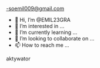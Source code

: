 -soemil009@gmail.com

- 👋 Hi, I’m @EMIL23GRA
- 👀 I’m interested in ...
- 🌱 I’m currently learning ...
- 💞️ I’m looking to collaborate on ...
- 📫 How to reach me ...

<!---
EMIL23GRA/EMIL23GRA is a ✨ special ✨ repository because its `README.md` (this file) appears on your GitHub profile.
You can click the Preview link to take a look at your changes.
--->
aktywator